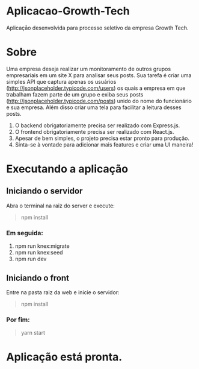 # Aplicacao-Growth-Tech
Aplicaçāo desenvolvida para processo seletivo da empresa Growth Tech.

# Sobre
Uma empresa deseja realizar um monitoramento de outros grupos empresariais em um site X para analisar seus posts. Sua tarefa é criar uma simples API que captura apenas os usuários (http://jsonplaceholder.typicode.com/users) os quais a empresa em que trabalham fazem parte de um grupo e exiba seus posts (http://jsonplaceholder.typicode.com/posts) unido do nome do funcionário e sua empresa. Além disso criar uma tela para facilitar a leitura desses posts.

1. O backend obrigatoriamente precisa ser realizado com Express.js.
2. O frontend obrigatoriamente precisa ser realizado com React.js.
3. Apesar de bem simples, o projeto precisa estar pronto para produção.
4. Sinta-se à vontade para adicionar mais features e criar uma UI maneira!

# Executando a aplicação

## Iniciando o servidor

 Abra o terminal na raiz do server e execute: 

> npm install

### Em seguida:

1. npm run knex:migrate
2. npm run knex:seed
3. npm run dev

## Iniciando o front
  Entre na pasta raiz da web e inicie o servidor:
  
> npm install

### Por fim:
> yarn start


# Aplicação está pronta.
